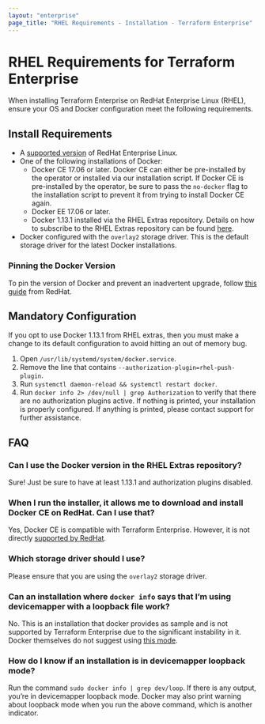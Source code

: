 ```yaml
---
layout: "enterprise"
page_title: "RHEL Requirements - Installation - Terraform Enterprise"
---
```


# RHEL Requirements for Terraform Enterprise

When installing Terraform Enterprise on RedHat Enterprise Linux (RHEL), ensure your OS and Docker configuration meet the following requirements.

## Install Requirements

* A [supported version](/docs/enterprise/before-installing/index.html#operating-system-requirements) of RedHat Enterprise Linux.
* One of the following installations of Docker:
  * Docker CE 17.06 or later. Docker CE can either be pre-installed by the operator or installed via our installation script. If Docker CE is pre-installed by the operator, be sure to pass the `no-docker` flag to the installation script to prevent it from trying to install Docker CE again.
  * Docker EE 17.06 or later.
  * Docker 1.13.1 installed via the RHEL Extras repository. Details on how to subscribe to the RHEL Extras repository can be found [here](https://access.redhat.com/solutions/912213).
* Docker configured with the `overlay2` storage driver. This is the default storage driver for the latest Docker installations.

### Pinning the Docker Version

To pin the version of Docker and prevent an inadvertent upgrade, follow [this guide](https://access.redhat.com/solutions/98873) from RedHat.


## Mandatory Configuration

If you opt to use Docker 1.13.1 from RHEL extras, then you must make a change to its default configuration to avoid hitting an out of memory bug.

1. Open `/usr/lib/systemd/system/docker.service`.
1. Remove the line that contains `--authorization-plugin=rhel-push-plugin`.
1. Run `systemctl daemon-reload && systemctl restart docker`.
1. Run `docker info 2> /dev/null | grep Authorization` to verify that there are no authorization plugins active.
   If nothing is printed, your installation is properly configured. If anything is printed, please
   contact support for further assistance.

## FAQ

### Can I use the Docker version in the RHEL Extras repository?

Sure! Just be sure to have at least 1.13.1 and authorization plugins disabled.

### When I run the installer, it allows me to download and install Docker CE on RedHat. Can I use that?

Yes, Docker CE is compatible with Terraform Enterprise. However, it is not directly [supported by RedHat](https://access.redhat.com/articles/2726611).

### Which storage driver should I use?

Please ensure that you are using the `overlay2` storage driver.

### Can an installation where `docker info` says that I’m using devicemapper with a loopback file work?

No. This is an installation that docker provides as sample and is not supported by Terraform Enterprise due to the significant instability in it. Docker themselves do not suggest using [this mode](https://docs.docker.com/storage/storagedriver/device-mapper-driver/#configure-loop-lvm-mode-for-testing).

### How do I know if an installation is in devicemapper loopback mode?

Run the command `sudo docker info | grep dev/loop`. If there is any output, you’re in devicemapper loopback mode. Docker may also print warning about loopback mode when you run the above command, which is another indicator.
